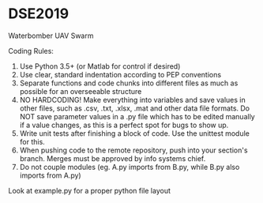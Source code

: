 # DSE2019
Waterbomber UAV Swarm

Coding Rules:
1. Use Python 3.5+ (or Matlab for control if desired)
2. Use clear, standard indentation according to PEP conventions
3. Separate functions and code chunks into different files as much as possible for an overseeable structure
4. NO HARDCODING! Make everything into variables and save values in other files,
   such as .csv, .txt, .xlsx, .mat and other data file formats. Do NOT save parameter values in a .py file
   which has to be edited manually if a value changes, as this is a perfect spot for bugs to show up.
5. Write unit tests after finishing a block of code. Use the unittest module for this.
6. When pushing code to the remote repository, push into your section's branch. Merges
   must be approved by info systems chief. 
7. Do not couple modules (eg. A.py imports from B.py, while B.py also imports from A.py)

Look at example.py for a proper python file layout
